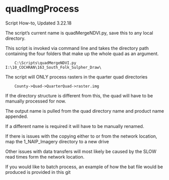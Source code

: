 # quadImgProcess
Script How-to, Updated 3.22.18

The script’s current name is quadMergeNDVI.py, save this to any local directory. 

This script is invoked via command line and takes the directory path containing the four folders that make up the whole quad as an argument. 

		C:\Scripts\quadMergeNDVI.py I:\10_COCHRAN\163_South_Folk_Sulpher_Draw\
 
The script will ONLY process rasters in the quarter quad directories 
		
		County->Quad->QuarterQuad->raster.img
    
If the directory structure is different from this, the quad will have to be manually processed for now.

The output name is pulled from the quad directory name and product name appended.
		 
If a different name is required it will have to be manually renamed.

If there is issues with the copying either to or from the network location, map the 1_NAIP_Imagery directory to a new drive 
 
Other issues with data transfers will most likely be caused by the SLOW read times form the network location.

If you would like to batch process, an example of how the bat file would be produced is provided in this git
 
